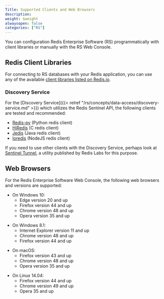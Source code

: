 ```yaml
---
Title: Supported Clients and Web Browsers
description: 
weight: $weight
alwaysopen: false
categories: ["RS"]
---
```

You can configuration Redis Enterprise Software (RS) programmatically with client libraries 
or manually with the RS Web Console.

## Redis Client Libraries

For connecting to RS databases with your
Redis application, you can use any of the available [client libraries
listed on Redis.io](https://redis.io/clients).

### Discovery Service

For the [Discovery
Service]({{< relref "/rs/concepts/data-access/discovery-service.md" >}}) which
utilizes the Redis Sentinel API, the following clients are tested and
recommended:

- [Redis-py](https://github.com/andymccurdy/redis-py) (Python redis
    client)
- [HiRedis](https://github.com/redis/hiredis) (C redis client)
- [Jedis](https://github.com/xetorthio/jedis) (Java redis client)
- [Ioredis](https://github.com/luin/ioredis) (NodeJS redis client)

If you need to use other clients with the Discovery Service, perhaps
look at [Sentinel Tunnel](https://github.com/RedisLabs/sentinel_tunnel),
a utility published by Redis Labs for this purpose.

## Web Browsers

For the Redis Enterprise Software Web Console, the following web browsers
and versions are supported:

- On Windows 10:
  - Edge version 20 and up
  - Firefox version 44 and up
  - Chrome version 48 and up
  - Opera version 35 and up

<!-- -->

- On Windows 8.1:
  - Internet Explorer version 11 and up
  - Chrome version 48 and up
  - Firefox version 44 and up

<!-- -->

- On macOS:
  - Firefox version 43 and up
  - Chrome version 48 and up
  - Opera version 35 and up

<!-- -->

- On Linux 14.04:
  - Firefox version 44 and up
  - Chrome version 49 and up
  - Opera 35 and up
